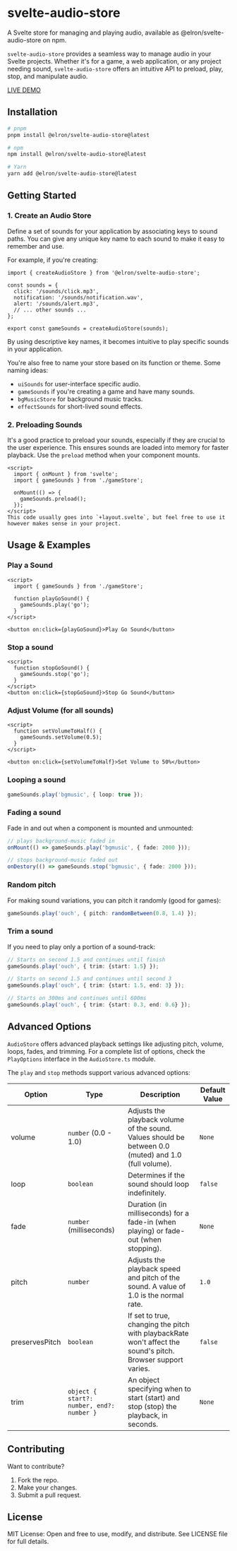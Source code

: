 # svelte-audio-store

A Svelte store for managing and playing audio, available as @elron/svelte-audio-store on npm.

`svelte-audio-store` provides a seamless way to manage audio in your Svelte projects. Whether it's for a game, a web application, or any project needing sound, `svelte-audio-store` offers an intuitive API to preload, play, stop, and manipulate audio.

[LIVE DEMO](https://svelte-audio-store.netlify.app/)

## Installation

```bash
# pnpm
pnpm install @elron/svelte-audio-store@latest

# npm
npm install @elron/svelte-audio-store@latest

# Yarn
yarn add @elron/svelte-audio-store@latest
```

## Getting Started

### 1. Create an Audio Store

Define a set of sounds for your application by associating keys to sound paths. You can give any unique key name to each sound to make it easy to remember and use.

For example, if you're creating:

```svelte
import { createAudioStore } from '@elron/svelte-audio-store';

const sounds = {
  click: '/sounds/click.mp3',
  notification: '/sounds/notification.wav',
  alert: '/sounds/alert.mp3',
  // ... other sounds ...
};

export const gameSounds = createAudioStore(sounds);
```

By using descriptive key names, it becomes intuitive to play specific sounds in your application.

You're also free to name your store based on its function or theme. Some naming ideas:

- `uiSounds` for user-interface specific audio.
- `gameSounds` if you're creating a game and have many sounds.
- `bgMusicStore` for background music tracks.
- `effectSounds` for short-lived sound effects.

### 2. Preloading Sounds
It's a good practice to preload your sounds, especially if they are crucial to the user experience. This ensures sounds are loaded into memory for faster playback. Use the `preload` method when your component mounts.

```svelte
<script>
  import { onMount } from 'svelte';
  import { gameSounds } from './gameStore';

  onMount(() => {
    gameSounds.preload();
  });
</script>
This code usually goes into `+layout.svelte`, but feel free to use it however makes sense in your project.
```

## Usage & Examples

### Play a Sound

```svelte
<script>
  import { gameSounds } from './gameStore';

  function playGoSound() {
    gameSounds.play('go');
  }
</script>

<button on:click={playGoSound}>Play Go Sound</button>
```

### Stop a sound
```svelte
<script>
  function stopGoSound() {
    gameSounds.stop('go');
  }
</script>
<button on:click={stopGoSound}>Stop Go Sound</button>
```

### Adjust Volume (for all sounds)
```svelte
<script>
  function setVolumeToHalf() {
    gameSounds.setVolume(0.5);
  }
</script>

<button on:click={setVolumeToHalf}>Set Volume to 50%</button>
```

### Looping a sound
```ts
gameSounds.play('bgmusic', { loop: true });
```

### Fading a sound

Fade in and out when a component is mounted and unmounted:
```ts
// plays background-music faded in
onMount(() => gameSounds.play('bgmusic', { fade: 2000 }));

// stops background-music faded out
onDestory(() => gameSounds.stop('bgmusic', { fade: 2000 }));
```

### Random pitch
For making sound variations, you can pitch it randomly (good for games):
```ts
gameSounds.play('ouch', { pitch: randomBetween(0.8, 1.4) });
```

### Trim a sound
If you need to play only a portion of a sound-track:
```ts
// Starts on second 1.5 and continues until finish
gameSounds.play('ouch', { trim: {start: 1.5} });

// Starts on second 1.5 and continues until second 3
gameSounds.play('ouch', { trim: {start: 1.5, end: 3} });

// Starts on 300ms and continues until 600ms
gameSounds.play('ouch', { trim: {start: 0.3, end: 0.6} });
```

## Advanced Options
`AudioStore` offers advanced playback settings like adjusting pitch, volume, loops, fades, and trimming. For a complete list of options, check the `PlayOptions` interface in the `AudioStore.ts` module.

The `play` and `stop` methods support various advanced options:


| Option	| Type | Description	| Default Value | 
|---|---|---|---|
| volume	|`number` (0.0 - 1.0)	| Adjusts the playback volume of the sound. Values should be between 0.0 (muted) and 1.0 (full volume).	| `None` | 
| loop	| `boolean` |Determines if the sound should loop indefinitely.	| `false` | 
| fade	| `number` (milliseconds) 	| Duration (in milliseconds) for a fade-in (when playing) or fade-out (when stopping).	| `None` | 
| pitch	|  `number` | Adjusts the playback speed and pitch of the sound. A value of 1.0 is the normal rate.	| `1.0` | 
| preservesPitch |`boolean`	| If set to true, changing the pitch with playbackRate won't affect the sound's pitch. Browser support varies.	| `false` | 
| trim	| `object { start?: number, end?: number }` | An object specifying when to start (start) and stop (stop) the playback, in seconds.	| `None` | 



## Contributing
Want to contribute?

1. Fork the repo.
2. Make your changes.
3. Submit a pull request.

## License
MIT License: Open and free to use, modify, and distribute. See LICENSE file for full details.